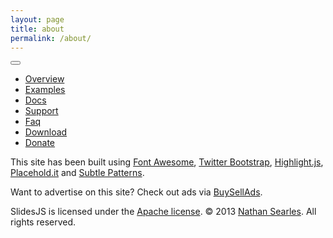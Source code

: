 ```yaml
---
layout: page
title: about
permalink: /about/
---
```




<html>
<head>
 <meta charset="utf-8">

  <title>SlidesJS, a responsive slideshow plug-in for jQuery (1.7.1+) with features like touch and CSS3</title>
  <meta name="description" content="SlidesJS, a responsive slideshow plug-in for jQuery (1.7.1+) with features like touch and CSS3">
  <meta name="author" content="Nathan Searles">

  <!-- SlidesJS Required (if responsive): Sets the page width to the device width. -->
  <meta name="viewport" content="width=device-width">
  <!-- End SlidesJS Required -->

  <!-- CSS -->
  <link rel="stylesheet" href="http://www.slidesjs.com/css/bootstrap.min.css">
  <link rel="stylesheet" href="http://www.slidesjs.com/css/font-awesome.min.css">
  <link rel="stylesheet" href="http://www.slidesjs.com/css/style.css">
  <!-- End CSS -->
</head>

<body>
  <!-- Start site navbar -->
  <div class="navbar navbar-inverse navbar-fixed-top">
    <div class="navbar-inner">
      <div class="container">
        <button type="button" class="btn btn-navbar" data-toggle="collapse" data-target=".nav-collapse">
          <span class="icon-bar"></span>
          <span class="icon-bar"></span>
          <span class="icon-bar"></span>
        </button>
        <div class="nav-collapse collapse">
          <ul class="nav pull-right">
            <li class="active"><a href="http://www.slidesjs.com/#slides-section" class="scrollto"><i class="icon-check"></i> Overview</a></li>
            <li class=""><a href="http://www.slidesjs.com/#examples" class="scrollto"><i class="icon-picture"></i> Examples</a></li>
            <li class=""><a href="http://www.slidesjs.com/#docs" class="scrollto"><i class="icon-book"></i> Docs</a></li>
            <li class=""><a href="http://www.slidesjs.com/#support" class="scrollto"><i class="icon-comments"></i> Support</a></li>
            <li class=""><a href="http://www.slidesjs.com/#faq" class="scrollto"><i class="icon-question-sign"></i> Faq</a></li>
            <li><a href="https://github.com/nathansearles/Slides/archive/SlidesJS-3.zip" class="track_download"><i class="icon-download"></i> Download</a></li>
            <li><a href="https://spacebox.io/s/BbDhQ7iWGP" target="_blank" class="sbe-button btn btn-success btn-large donate track_donate"><i class="icon-thumbs-up"></i> Donate</a></li>
          </ul>
        </div>
      </div>
    </div>
  </div>
  <!-- End site navbar -->

  <!-- Start main content -->


  <div id="footer" class="section">
    <div class="container">
      <div class="row">
        <div class="span12">
          <p>This site has been built using <a href="http://fortawesome.github.com/Font-Awesome/" target="_blank">Font Awesome</a>, <a href="http://twitter.github.com/bootstrap/" target="_blank">Twitter Bootstrap</a>, <a href="http://softwaremaniacs.org/soft/highlight/en/" target="_blank">Highlight.js</a>, <a href="http://placehold.it/" target="_blank">Placehold.it</a> and <a href="http://subtlepatterns.com/" target="_blank">Subtle Patterns</a>.</p>
          <p>Want to advertise on this site? Check out ads via <a href="http://bsa.ly/jec">BuySellAds</a>.</p>
          <p>SlidesJS is licensed under the <a href="http://www.apache.org/licenses/LICENSE-2.0" target="_blank">Apache license</a>. © 2013 <a href="http://nathansearles.com/" target="_blank">Nathan Searles</a>. All rights reserved.</p>
        </div>
      </div>
    </div>
  </div>

  <!-- SlidesJS Required: Link to jQuery -->
  <script src="resources/jquery-1.9.1.min.js"></script>
</body>
  </html>


